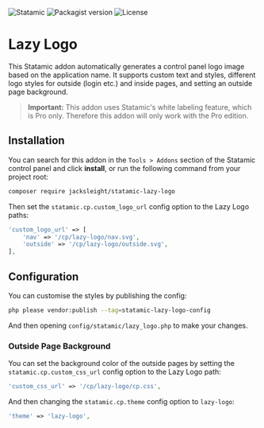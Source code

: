 <!-- statamic:hide -->

![Statamic](https://flat.badgen.net/badge/Statamic/3.1+/FF269E)
![Packagist version](https://flat.badgen.net/packagist/v/jacksleight/statamic-lazy-logo)
![License](https://flat.badgen.net/github/license/jacksleight/statamic-lazy-logo)

# Lazy Logo 

<!-- /statamic:hide -->

This Statamic addon automatically generates a control panel logo image based on the application name. It supports custom text and styles, different logo styles for outside (login etc.) and inside pages, and setting an outside page background.

> **Important:** This addon uses Statamic's white labeling feature, which is Pro only. Therefore this addon will only work with the Pro edition.

## Installation

You can search for this addon in the `Tools > Addons` section of the Statamic control panel and click **install**, or run the following command from your project root:

```bash
composer require jacksleight/statamic-lazy-logo
```

Then set the `statamic.cp.custom_logo_url` config option to the Lazy Logo paths:

```php
'custom_logo_url' => [
    'nav' => '/cp/lazy-logo/nav.svg',
    'outside' => '/cp/lazy-logo/outside.svg',
],
```

## Configuration

You can customise the styles by publishing the config:

```bash
php please vendor:publish --tag=statamic-lazy-logo-config
```

And then opening `config/statamic/lazy_logo.php` to make your changes.

### Outside Page Background

You can set the background color of the outside pages by setting the `statamic.cp.custom_css_url` config option to the Lazy Logo path:

```php
'custom_css_url' => '/cp/lazy-logo/cp.css',
```

And then changing the `statamic.cp.theme` config option to `lazy-logo`:

```php
'theme' => 'lazy-logo',
```
